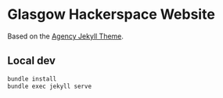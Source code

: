 # Glasgow Hackerspace Website

Based on the [Agency Jekyll Theme](https://github.com/raviriley/agency-jekyll-theme).

## Local dev

```sh
bundle install 
bundle exec jekyll serve
```
